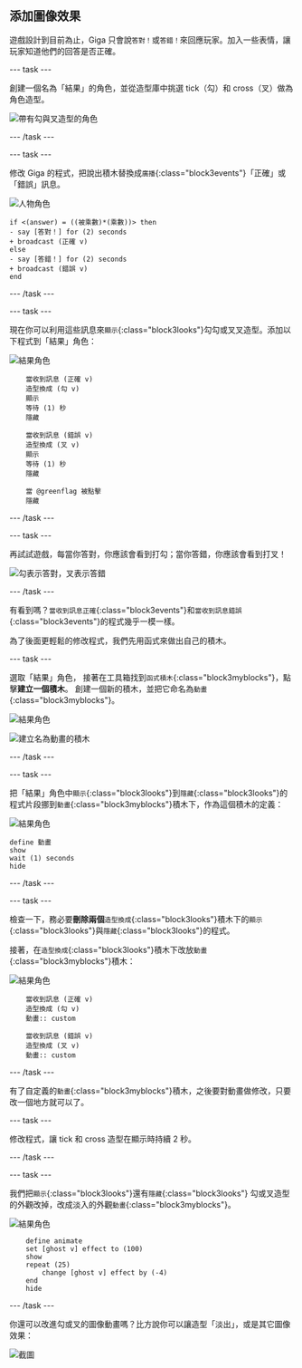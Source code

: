 ## 添加圖像效果

遊戲設計到目前為止，Giga 只會說`答對！`或`答錯！`來回應玩家。加入一些表情，讓玩家知道他們的回答是否正確。

--- task ---

創建一個名為「結果」的角色，並從造型庫中挑選 tick（勾）和 cross（叉）做為角色造型。

![帶有勾與叉造型的角色](images/brain-result.png)

--- /task ---

--- task ---

修改 Giga 的程式，把說出積木替換成`廣播`{:class="block3events"}「正確」或「錯誤」訊息。

![人物角色](images/giga-sprite.png)

```blocks3
if <(answer) = ((被乘數)*(乘數))> then
- say [答對！] for (2) seconds
+ broadcast (正確 v)
else
- say [答錯！] for (2) seconds
+ broadcast (錯誤 v)
end
```

--- /task ---

--- task ---

現在你可以利用這些訊息來`顯示`{:class="block3looks"}勾勾或叉叉造型。添加以下程式到「結果」角色：

![結果角色](images/result-sprite.png)

```blocks3
    當收到訊息 (正確 v)
    造型換成 (勾 v)
    顯示
    等待 (1) 秒
    隱藏

    當收到訊息 (錯誤 v)
    造型換成 (叉 v)
    顯示
    等待 (1) 秒
    隱藏

    當 @greenflag 被點擊
    隱藏
```

--- /task ---

--- task ---

再試試遊戲，每當你答對，你應該會看到打勾；當你答錯，你應該會看到打叉！

![勾表示答對，叉表示答錯](images/brain-test-answer.png)

--- /task ---

有看到嗎？`當收到訊息正確`{:class="block3events"}和`當收到訊息錯誤`{:class="block3events"}的程式幾乎一模一樣。

為了後面更輕鬆的修改程式，我們先用函式來做出自己的積木。

--- task ---

選取「結果」角色， 接著在工具箱找到`函式積木`{:class="block3myblocks"}，點擊**建立一個積木**。 創建一個新的積木，並把它命名為`動畫`{:class="block3myblocks"}。

![結果角色](images/result-sprite.png)

![建立名為動畫的積木](images/brain-animate-function.png)

--- /task ---

--- task ---

把「結果」角色中`顯示`{:class="block3looks"}到`隱藏`{:class="block3looks"}的程式片段挪到`動畫`{:class="block3myblocks"}積木下，作為這個積木的定義：

![結果角色](images/result-sprite.png)

```blocks3
define 動畫
show
wait (1) seconds
hide
```

--- /task ---

--- task ---

檢查一下，務必要**刪除兩個**`造型換成`{:class="block3looks"}積木下的`顯示`{:class="block3looks"}與`隱藏`{:class="block3looks"}的程式。

接著，在`造型換成`{:class="block3looks"}積木下改放`動畫`{:class="block3myblocks"}積木：

![結果角色](images/result-sprite.png)

```blocks3
    當收到訊息 (正確 v)
    造型換成 (勾 v)
    動畫:: custom

    當收到訊息 (錯誤 v)
    造型換成 (叉 v)
    動畫:: custom
```

--- /task ---

有了自定義的`動畫`{:class="block3myblocks"}積木，之後要對動畫做修改，只要改一個地方就可以了。

--- task ---

修改程式，讓 tick 和 cross 造型在顯示時持續 2 秒。

--- /task ---

--- task ---

我們把`顯示`{:class="block3looks"}還有`隱藏`{:class="block3looks"} 勾或叉造型的外觀改掉，改成淡入的外觀`動畫`{:class="block3myblocks"}。

![結果角色](images/result-sprite.png)

```blocks3
    define animate
	set [ghost v] effect to (100)
	show
	repeat (25)
		change [ghost v] effect by (-4)
	end
	hide
```

--- /task ---

你還可以改進勾或叉的圖像動畫嗎？比方說你可以讓造型「淡出」，或是其它圖像效果：

![截圖](images/brain-effects.png)